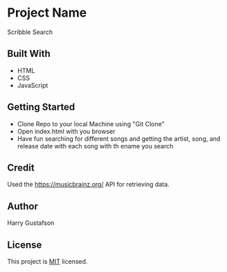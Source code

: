 # Project Name

Scribble Search

## Built With

- HTML
- CSS
- JavaScript

## Getting Started

- Clone Repo to your local Machine using "Git Clone"
- Open index.html with you browser
- Have fun searching for different songs and getting the artist, song, and release date with each song with th ename you search

## Credit

Used the https://musicbrainz.org/ API for retrieving data.

## Author 
 
Harry Gustafson

## License

This project is [MIT](./MIT.md) licensed.
